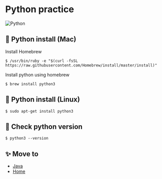 # Python practice

![Python](https://img.shields.io/badge/Python-v3.2.7-blue)

## :rocket: Python install (Mac)

Install Homebrew

```shell
$ /usr/bin/ruby -e "$(curl -fsSL https://raw.githubusercontent.com/Homebrew/install/master/install)"
```

Install python using homebrew
```shell
$ brew install python3
```

## :rocket: Python install (Linux)

```shell
$ sudo apt-get install python3
```

## :wrench: Check python version

```shell
$ python3 --version
```

## :sparkles: Move to

* [Java](https://github.com/tigermeal/language-tutorial/tree/master/java)
* [Home](https://github.com/tigermeal/language-tutorial/tree/master) 

